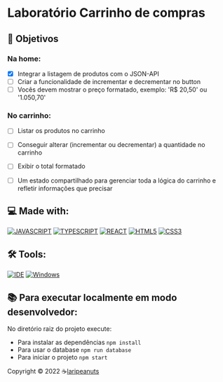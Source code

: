 # Laboratório Carrinho de compras
## 🎯 Objetivos

### Na home:
- [X] Integrar a listagem de produtos com o JSON-API
- [ ] Criar a funcionalidade de incrementar e decrementar no button
- [ ] Vocês devem mostrar o preço formatado, exemplo: 'R$ 20,50' ou '1.050,70'

### No carrinho:
- [ ] Listar os produtos no carrinho
- [ ] Conseguir alterar (incrementar ou decrementar) a quantidade no carrinho
- [ ] Exibir o total formatado
- [ ] Um estado compartilhado para gerenciar toda a lógica do carrinho e refletir informações que precisar


<!-- ## 🥳 Web page
<p align="left">
  <img src="./.github/tictactoe.gif" alt="start" width="250">
</p>

> the app states -->

## 💻 Made with:
[![JAVASCRIPT](https://img.shields.io/badge/JavaScript-F7DF1E?style=for-the-badge&logo=javascript&logoColor=black)](https://developer.mozilla.org/pt-BR/docs/Web/JavaScript)
[![TYPESCRIPT](https://img.shields.io/badge/TypeScript-007ACC?style=for-the-badge&logo=typescript&logoColor=white)](https://www.typescriptlang.org/)
[![REACT](https://img.shields.io/badge/React-61DAFB?style=for-the-badge&logo=react&logoColor=black)](https://https://reactjs.org/)
[![HTML5](https://img.shields.io/badge/HTML5-E34F26?style=for-the-badge&logo=html5&logoColor=white)](https://developer.mozilla.org/pt-BR/docs/Web/HTML)
[![CSS3](https://img.shields.io/badge/CSS3-1572B6?style=for-the-badge&logo=css3&logoColor=white)](https://developer.mozilla.org/pt-BR/docs/Web/CSS)

## 🛠️ Tools:
[![IDE](https://img.shields.io/badge/Visual_studio_code-0078D4?style=for-the-badge&logo=visual%20studio%20code&logoColor=white)](https://code.visualstudio.com/)
[![Windows](https://img.shields.io/badge/Windows-0078D6?style=for-the-badge&logo=windows&logoColor=white)](https://www.microsoft.com/pt-br/windows/get-windows-10)

## 📚 Para executar localmente em modo desenvolvedor:

No diretório raiz do projeto execute:

- Para instalar as dependências `npm install`
- Para usar o database `npm run database`
- Para iniciar o projeto `npm start`


<p align="left">Copyright © 2022 ☕<a href="https://github.com/laripeanuts">laripeanuts</a></p>